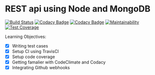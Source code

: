 # REST api using Node and MongoDB

[![Build Status](https://travis-ci.org/JSRockers/node-mongo-rest-api.svg?branch=master)](https://travis-ci.org/JSRockers/node-mongo-rest-api)
[![Codacy Badge](https://api.codacy.com/project/badge/Grade/edf9fdb4593042fe9685f930c733f705)](https://www.codacy.com/app/ashokdey/node-mongo-rest-api?utm_source=github.com&utm_medium=referral&utm_content=JSRockers/node-mongo-rest-api&utm_campaign=badger)
[![Codacy Badge](https://api.codacy.com/project/badge/Coverage/edf9fdb4593042fe9685f930c733f705)](https://www.codacy.com/app/ashokdey/node-mongo-rest-api?utm_source=github.com&amp;utm_medium=referral&amp;utm_content=JSRockers/node-mongo-rest-api&amp;utm_campaign=Badge_Coverage)
[![Maintainability](https://api.codeclimate.com/v1/badges/918083dfa968840a40c2/maintainability)](https://codeclimate.com/github/JSRockers/node-mongo-rest-api/maintainability)
[![Test Coverage](https://api.codeclimate.com/v1/badges/918083dfa968840a40c2/test_coverage)](https://codeclimate.com/github/JSRockers/node-mongo-rest-api/test_coverage)

Learning Objectives:
- [x] Writing test cases
- [x] Setup CI using TravisCI
- [x] Setup code coverage
- [x] Getting famalier with CodeClimate and Codacy
- [x] Integrating Github webhooks
